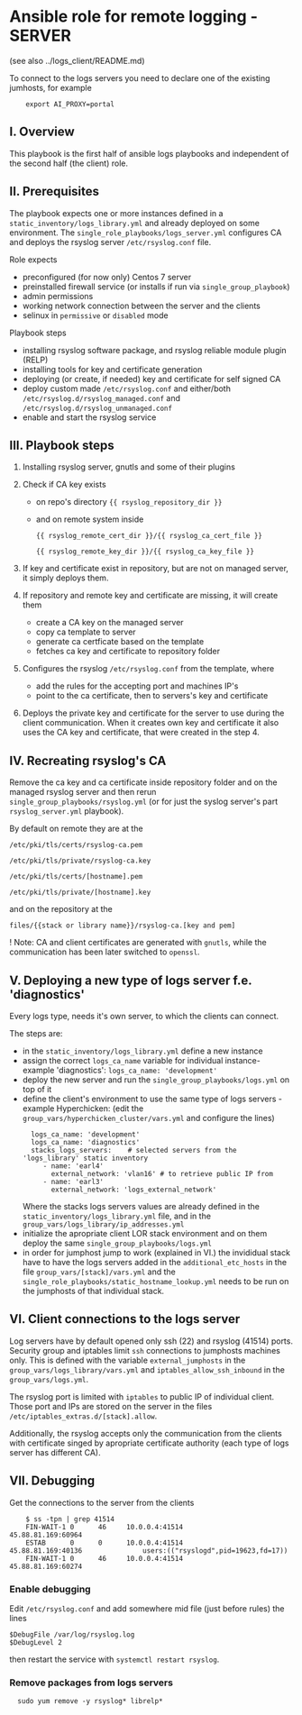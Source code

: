 # Ansible role for remote logging - SERVER

(see also ../logs_client/README.md)

To connect to the logs servers you need to declare one of the existing jumhosts, for example
```
    export AI_PROXY=portal
```

## I. Overview

This playbook is the first half of ansible logs playbooks and independent of the
second half (the client) role.

## II. Prerequisites

The playbook expects one or more instances defined in a `static_inventory/logs_library.yml`
and already deployed on some environment.
The `single_role_playbooks/logs_server.yml` configures CA and deploys the rsyslog
server `/etc/rsyslog.conf` file.

Role expects
 - preconfigured (for now only) Centos 7 server
 - preinstalled firewall service (or installs if run via `single_group_playbook`)
 - admin permissions
 - working network connection between the server and the clients
 - selinux in `permissive` or `disabled` mode

Playbook steps
 - installing rsyslog software package, and rsyslog reliable module plugin (RELP)
 - installing tools for key and certificate generation
 - deploying (or create, if needed) key and certificate for self signed CA
 - deploy custom made `/etc/rsyslog.conf` and either/both `/etc/rsyslog.d/rsyslog_managed.conf`
   and `/etc/rsyslog.d/rsyslog_unmanaged.conf`
 - enable and start the rsyslog service

## III. Playbook steps

1. Installing rsyslog server, gnutls and some of their plugins
2. Check if CA key exists
    - on repo's directory `{{ rsyslog_repository_dir }}`
    - and on remote system inside

      `{{ rsyslog_remote_cert_dir }}/{{ rsyslog_ca_cert_file }}`

      `{{ rsyslog_remote_key_dir }}/{{ rsyslog_ca_key_file }}`

3. If key and certificate exist in repository, but are not on managed server, it
   simply deploys them.
4. If repository and remote key and certificate are missing, it will create them
    - create a CA key on the managed server
    - copy ca template to server
    - generate ca certficate based on the template
    - fetches ca key and certificate to repository folder
5. Configures the rsyslog `/etc/rsyslog.conf` from the template, where
   - add the rules for the accepting port and machines IP's
   - point to the ca certificate, then to servers's key and certificate
6. Deploys the private key and certificate for the server to use during the client
   communication. When it creates own key and certificate it also uses the CA key
   and certificate, that were created in the step 4.

## IV. Recreating rsyslog's CA

Remove the ca key and ca certificate inside repository folder and on the managed
rsyslog server and then rerun
`single_group_playbooks/rsyslog.yml` (or for just the syslog server's part
`rsyslog_server.yml` playbook).

By default on remote they are at the

   `/etc/pki/tls/certs/rsyslog-ca.pem`

   `/etc/pki/tls/private/rsyslog-ca.key`

   `/etc/pki/tls/certs/[hostname].pem`

   `/etc/pki/tls/private/[hostname].key`

and on the repository at the

   `files/{{stack or library name}}/rsyslog-ca.[key and pem]`

! Note: CA and client certificates are generated with `gnutls`, while the communication has
been later switched to `openssl`.

## V. Deploying a new type of logs server f.e. 'diagnostics'

Every logs type, needs it's own server, to which the clients can connect.

The steps are:
- in the `static_inventory/logs_library.yml` define a new instance
- assign the correct `logs_ca_name` variable for individual instance- example 'diagnostics':
    `logs_ca_name: 'development'`
- deploy the new server and run the `single_group_playbooks/logs.yml` on top of it
- define the client's environment to use the same type of logs servers - example Hyperchicken:
  (edit the `group_vars/hyperchicken_cluster/vars.yml` and configure the lines)
  ```
    logs_ca_name: 'development'
    logs_ca_name: 'diagnostics'
    stacks_logs_servers:    # selected servers from the 'logs_library' static inventory
       - name: 'earl4'
         external_network: 'vlan16' # to retrieve public IP from
       - name: 'earl3'
         external_network: 'logs_external_network'
  ```
  Where the stacks logs servers values are already defined in the `static_inventory/logs_library.yml`
  file, and in the `group_vars/logs_library/ip_addresses.yml`
- initialize the apropriate client LOR stack environment and on them deploy the same `single_group_playbooks/logs.yml`
- in order for jumphost jump to work (explained in VI.) the invididual stack have to have the logs servers added in the
  `additional_etc_hosts` in the file `group_vars/[stack]/vars.yml` and the `single_role_playbooks/static_hostname_lookup.yml` 
  needs to be run on the jumphosts of that individual stack.


## VI. Client connections to the logs server

Log servers have by default opened only ssh (22) and rsyslog (41514) ports. Security group and iptables
limit `ssh` connections to jumphosts machines only. This is defined with the variable `external_jumphosts`
in the `group_vars/logs_library/vars.yml` and `iptables_allow_ssh_inbound` in the `group_vars/logs.yml`.

The rsyslog port is limited with `iptables` to public IP of individual client. Those port and IPs are stored
on the server in the files `/etc/iptables_extras.d/[stack].allow`.

Additionally, the rsyslog accepts only the communication from the clients with certificate singed by apropriate
certificate authority (each type of logs server has different CA).

## VII. Debugging

Get the connections to the server from the clients

```
    $ ss -tpn | grep 41514
    FIN-WAIT-1 0      46     10.0.0.4:41514              45.88.81.169:60964
    ESTAB      0      0      10.0.0.4:41514              45.88.81.169:40136               users:(("rsyslogd",pid=19623,fd=17))
    FIN-WAIT-1 0      46     10.0.0.4:41514              45.88.81.169:60274
```

### Enable debugging

Edit `/etc/rsyslog.conf` and add somewhere mid file (just before rules) the lines

```
$DebugFile /var/log/rsyslog.log
$DebugLevel 2
```

then restart the service with `systemctl restart rsyslog`.

### Remove packages from logs servers

```
  sudo yum remove -y rsyslog* librelp*
```
